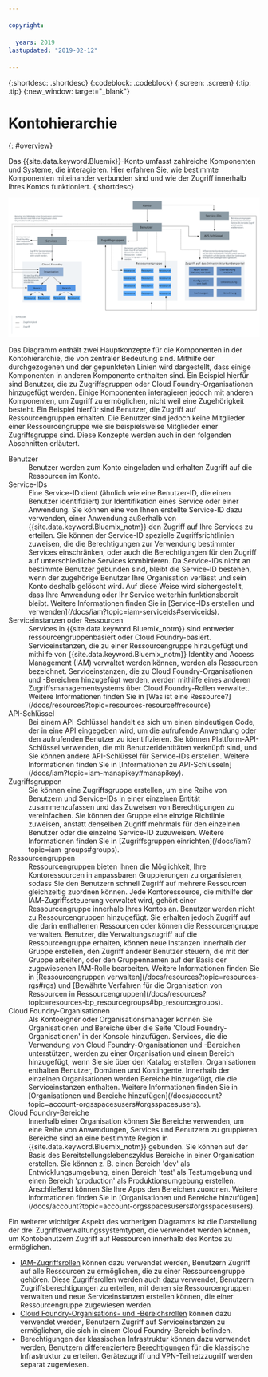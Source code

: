 ```yaml
---

copyright:

  years: 2019
lastupdated: "2019-02-12"

---
```


{:shortdesc: .shortdesc}
{:codeblock: .codeblock}
{:screen: .screen}
{:tip: .tip}
{:new_window: target="_blank"}


# Kontohierarchie
{: #overview}

Das {{site.data.keyword.Bluemix}}-Konto umfasst zahlreiche Komponenten und Systeme, die interagieren. Hier erfahren Sie, wie bestimmte Komponenten miteinander verbunden sind und wie der Zugriff innerhalb Ihres Kontos funktioniert.
{:shortdesc}

<a href="https://cloud.ibm.com/docs/api/content/account/images/account_diagram.svg">
  <img src="images/account_diagram.svg" alt="Kontodiagramm">
</a>

Das Diagramm enthält zwei Hauptkonzepte für die Komponenten in der Kontohierarchie, die von zentraler Bedeutung sind. Mithilfe der durchgezogenen und der gepunkteten Linien wird dargestellt, dass einige Komponenten in anderen Komponente enthalten sind. Ein Beispiel hierfür sind Benutzer, die zu Zugriffsgruppen oder Cloud Foundry-Organisationen hinzugefügt werden. Einige Komponenten interagieren jedoch mit anderen Komponenten, um Zugriff zu ermöglichen, nicht weil eine Zugehörigkeit besteht. Ein Beispiel hierfür sind Benutzer, die Zugriff auf Ressourcengruppen erhalten. Die Benutzer sind jedoch keine Mitglieder einer Ressourcengruppe wie sie beispielsweise Mitglieder einer Zugriffsgruppe sind. Diese Konzepte werden auch in den folgenden Abschnitten erläutert.

<dl>
<dt>Benutzer</dt>
<dd>Benutzer werden zum Konto eingeladen und erhalten Zugriff auf die Ressourcen im Konto.</dd>
<dt>Service-IDs</dt>
<dd>Eine Service-ID dient (ähnlich wie eine Benutzer-ID, die einen Benutzer identifiziert) zur Identifikation eines Service oder einer Anwendung. Sie können eine von Ihnen erstellte Service-ID dazu verwenden, einer Anwendung außerhalb von {{site.data.keyword.Bluemix_notm}} den Zugriff auf Ihre Services zu erteilen. Sie können der Service-ID spezielle Zugriffsrichtlinien zuweisen, die die Berechtigungen zur Verwendung bestimmter Services einschränken, oder auch die Berechtigungen für den Zugriff auf unterschiedliche Services kombinieren. Da Service-IDs nicht an bestimmte Benutzer gebunden sind, bleibt die Service-ID bestehen, wenn der zugehörige Benutzer Ihre Organisation verlässt und sein Konto deshalb gelöscht wird. Auf diese Weise wird sichergestellt, dass Ihre Anwendung oder Ihr Service weiterhin funktionsbereit bleibt. Weitere Informationen finden Sie in [Service-IDs erstellen und verwenden](/docs/iam?topic=iam-serviceids#serviceids).</dd>
<dt>Serviceinstanzen oder Ressourcen</dt>
<dd>Services in {{site.data.keyword.Bluemix_notm}} sind entweder ressourcengruppenbasiert oder Cloud Foundry-basiert. Serviceinstanzen, die zu einer Ressourcengruppe hinzugefügt und mithilfe von {{site.data.keyword.Bluemix_notm}} Identity and Access Management (IAM) verwaltet werden können, werden als Ressourcen bezeichnet. Serviceinstanzen, die zu Cloud Foundry-Organisationen und -Bereichen hinzugefügt werden, werden mithilfe eines anderen Zugriffsmanagementsystems über Cloud Foundry-Rollen verwaltet. Weitere Informationen finden Sie in [Was ist eine Ressource?](/docs/resources?topic=resources-resource#resource)</dd>
<dt>API-Schlüssel</dt>
<dd>Bei einem API-Schlüssel handelt es sich um einen eindeutigen Code, der in eine API eingegeben wird, um die aufrufende Anwendung oder den aufrufenden Benutzer zu identifizieren. Sie können Plattform-API-Schlüssel verwenden, die mit Benutzeridentitäten verknüpft sind, und Sie können andere API-Schlüssel für Service-IDs erstellen. Weitere Informationen finden Sie in [Informationen zu API-Schlüsseln](/docs/iam?topic=iam-manapikey#manapikey).</dd>
<dt>Zugriffsgruppen</dt>
<dd>Sie können eine Zugriffsgruppe erstellen, um eine Reihe von Benutzern und Service-IDs in einer einzelnen Entität zusammenzufassen und das Zuweisen von Berechtigungen zu vereinfachen. Sie können der Gruppe eine einzige Richtlinie zuweisen, anstatt denselben Zugriff mehrmals für den einzelnen Benutzer oder die einzelne Service-ID zuzuweisen. Weitere Informationen finden Sie in [Zugriffsgruppen einrichten](/docs/iam?topic=iam-groups#groups).</dd>
<dt>Ressourcengruppen</dt>
<dd>Ressourcengruppen bieten Ihnen die Möglichkeit, Ihre Kontoressourcen in anpassbaren Gruppierungen zu organisieren, sodass Sie den Benutzern schnell Zugriff auf mehrere Ressourcen gleichzeitig zuordnen können. Jede Kontoressource, die mithilfe der IAM-Zugriffssteuerung verwaltet wird, gehört einer Ressourcengruppe innerhalb Ihres Kontos an. Benutzer werden nicht zu Ressourcengruppen hinzugefügt. Sie erhalten jedoch Zugriff auf die darin enthaltenen Ressourcen oder können die Ressourcengruppe verwalten. Benutzer, die Verwaltungszugriff auf die Ressourcengruppe erhalten, können neue Instanzen innerhalb der Gruppe erstellen, den Zugriff anderer Benutzer steuern, die mit der Gruppe arbeiten, oder den Gruppennamen auf der Basis der zugewiesenen IAM-Rolle bearbeiten. Weitere Informationen finden Sie in [Ressourcengruppen verwalten](/docs/resources?topic=resources-rgs#rgs) und [Bewährte Verfahren für die Organisation von Ressourcen in Ressourcengruppen](/docs/resources?topic=resources-bp_resourcegroups#bp_resourcegroups).</dd>
<dt>Cloud Foundry-Organisationen</dt>
<dd>Als Kontoeigner oder Organisationsmanager können Sie Organisationen und Bereiche über die Seite 'Cloud Foundry-Organisationen' in der Konsole hinzufügen. Services, die die Verwendung von Cloud Foundry-Organisationen und -Bereichen unterstützen, werden zu einer Organisation und einem Bereich hinzugefügt, wenn Sie sie über den Katalog erstellen. Organisationen enthalten Benutzer, Domänen und Kontingente. Innerhalb der einzelnen Organisationen werden Bereiche hinzugefügt, die die Serviceinstanzen enthalten. Weitere Informationen finden Sie in [Organisationen und Bereiche hinzufügen](/docs/account?topic=account-orgsspacesusers#orgsspacesusers).</dd>
<dt>Cloud Foundry-Bereiche</dt>
<dd>Innerhalb einer Organisation können Sie Bereiche verwenden, um eine Reihe von Anwendungen, Services und Benutzern zu gruppieren. Bereiche sind an eine bestimmte Region in {{site.data.keyword.Bluemix_notm}} gebunden. Sie können auf der Basis des Bereitstellungslebenszyklus Bereiche in einer Organisation erstellen. Sie können z. B. einen Bereich 'dev' als Entwicklungsumgebung, einen Bereich 'test' als Testumgebung und einen Bereich 'production' als Produktionsumgebung erstellen. Anschließend können Sie Ihre Apps den Bereichen zuordnen. Weitere Informationen finden Sie in [Organisationen und Bereiche hinzufügen](/docs/account?topic=account-orgsspacesusers#orgsspacesusers).</dd>
</dl>

Ein weiterer wichtiger Aspekt des vorherigen Diagramms ist die Darstellung der drei Zugriffsverwaltungssystemtypen, die verwendet werden können, um Kontobenutzern Zugriff auf Ressourcen innerhalb des Kontos zu ermöglichen.

  * [IAM-Zugriffsrollen](/docs/iam?topic=iam-iamusermanrol#iamusermanrol) können dazu verwendet werden, Benutzern Zugriff auf alle Ressourcen zu ermöglichen, die zu einer Ressourcengruppe gehören. Diese Zugriffsrollen werden auch dazu verwendet, Benutzern Zugriffsberechtigungen zu erteilen, mit denen sie Ressourcengruppen verwalten und neue Serviceinstanzen erstellen können, die einer Ressourcengruppe zugewiesen werden.
  * [Cloud Foundry-Organisations- und -Bereichsrollen](/docs/iam?topic=iam-cfroles#cfroles) können dazu verwendet werden, Benutzern Zugriff auf Serviceinstanzen zu ermöglichen, die sich in einem Cloud Foundry-Bereich befinden.
  * Berechtigungen der klassischen Infrastruktur können dazu verwendet werden, Benutzern differenziertere [Berechtigungen](/docs/iam?topic=iam-infrapermission#infrapermission) für die klassische Infrastruktur zu erteilen. Gerätezugriff und VPN-Teilnetzzugriff werden separat zugewiesen.
